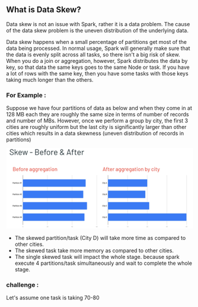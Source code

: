 ## What is Data Skew?
Data skew is not an issue with Spark, rather it is a data problem. The cause of the data skew problem is the uneven distribution of the underlying data.

Data skew happens when a small percentage of partitions get most of the data being processed. In normal usage, Spark will generally make sure that the data is evenly split across all tasks, so there isn't a big risk of skew. When you do a join or aggregation, however, Spark distributes the data by key, so that data the same keys goes to the same Node or task. If you have a lot of rows with the same key, then you have some tasks with those keys taking much longer than the others.

### For Example :
Suppose we have four partitions of data as below and when they come in at 128 MB each they are roughly the same size in terms of number of records and number of MBs. However, once we perform a group by city, the first 3 cities are roughly uniform but the last city is significantly larger than other cities which results in a data skewness (uneven distribution of records in partitions)

![Spark](https://github.com/gurditsingh/blog/blob/gh-pages/_screenshots/spark-data-skew.png?raw=true)

 - The skewed partition/task (City D) will take more time as compared to other cities.
 - The skewed task take more memory as compared to other cities.
 - The single skewed task will impact the whole stage. because spark execute 4 partitions/task simultaneously and wait to complete the whole stage.

### challenge :
Let's assume one task is taking 70-80 

<!--stackedit_data:
eyJoaXN0b3J5IjpbMTQ1MzIzMjI1NSwtNTM5NjgwNDE0LDgzOT
gzNDI5MSwxODcxMzU0OTA0LDExMjk0Mzg3ODUsMTEyOTc5MDgy
NiwxNTM4MjMzMzI0LC0yMDcwMjMzODY2LDQwMTc5MjkxMSw3MT
Y1MjAwODgsLTM2NjgwNDUwMywtMTcwMDQyODMwMSwxNTEyNDg1
MzA4LDEyNzY4NTYyNiwtMjAyNzE5Nzk4NSwxNDAxNjg2NjYyLC
0xMTQwMTkyNDk3LC01MjMwMjE3ODMsLTI1NDE2MjY1LC0xMjk4
Mjk2NDk2XX0=
-->